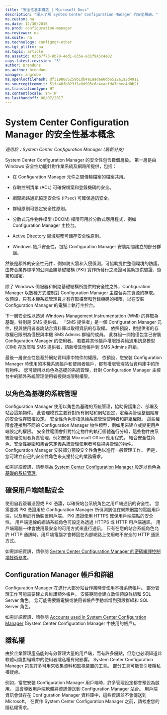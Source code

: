 ```yaml
---
title: "安全性基本概念 | Microsoft Docs"
description: "深入了解 System Center Configuration Manager 的安全層級。"
ms.custom: na
ms.date: 12/30/2016
ms.prod: configuration-manager
ms.reviewer: na
ms.suite: na
ms.technology: configmgr-other
ms.tgt_pltfrm: na
ms.topic: article
ms.assetid: 035b7f73-8b78-4ed1-835e-a31f9a5c4a02
caps.latest.revision: "5"
author: Brenduns
ms.author: brenduns
manager: angrobe
ms.openlocfilehash: df3198885259b1db4a1aadee0db6512a1a2d4911
ms.sourcegitcommit: 51fc48fb023f1e8d995c6c4eacfda7dbec4d0b2f
ms.translationtype: HT
ms.contentlocale: zh-TW
ms.lasthandoff: 08/07/2017
---
```

# <a name="fundamentals-of-security-for-system-center-configuration-manager"></a>System Center Configuration Manager 的安全性基本概念

*適用於：System Center Configuration Manager (最新分支)*

System Center Configuration Manager 的安全性包含數個層級。 第一層是由 Windows 安全性功能針對作業系統及網路所提供，包括：  

-   在 Configuration Manager 元件之間傳輸檔案的檔案共用。  

-   存取控制清單 (ACL) 可確保檔案和登錄機碼的安全。  

-   網際網路通訊協定安全性 (IPsec) 可確保通訊安全。  

-   群組原則可設定安全性原則。  

-   分散式元件物件模型 (DCOM) 權限可用於分散式應用程式，例如 Configuration Manager 主控台。  

-   Active Directory 網域服務可儲存安全性原則。  

-   Windows 帳戶安全性，包括 Configuration Manager 安裝期間建立的部分群組。  

然後是額外的安全性元件，例如防火牆和入侵偵測，可協助提供整個環境的防護。 由符合業界標準的公開金鑰基礎結構 (PKI) 實作所發行之憑證可協助提供驗證、簽署和加密。  

除了 Windows 伺服器和網路基礎結構所提供的安全性之外，Configuration Manager 以數種方式控制對 Configuration Manager 主控台與其資源的存取。 依預設，只有本機系統管理員才有存取檔案和登錄機碼的權限，以在安裝 Configuration Manager 的電腦上執行主控台。  

下一層安全性以透過 Windows Management Instrumentation (WMI) 的存取為基礎，特別是 SMS 提供者。 「SMS 提供者」是一個 Configuration Manager 元件，授與使用者查詢站台資料庫以取得資訊的存取權。 依照預設，對提供者的存取權已限制為僅授與本機 SMS Admins 群組的成員。 此群組一開始僅包含已安裝 Configuration Manager 的使用者。 若要將其他帳戶權限授與給通用訊息模型 (CIM) 存放庫和 SMS 提供者，請新增其他帳戶到 SMS Admins 群組。  

最後一層安全性是基於網站資料庫中物件的權限。 依預設，您安裝 Configuration Manager 時使用的本機系統帳戶和使用者帳戶，都有權限管理站台資料庫中的所有物件。 您可使用以角色為基礎的系統管理，針對 Configuration Manager 主控台中的額外系統管理使用者授與或限制權限。  



## <a name="role-based-administration"></a>以角色為基礎的系統管理  
 Configuration Manager 使用以角色為基礎的系統管理，協助保護集合、部署及站台這類物件。 此管理模式主要針對所有網站和網站設定，定義與管理整個階層的安全性存取權設定。 安全性角色會指派給系統管理使用者和群組權限。 這些權限會連接到不同的 Configuration Manager 物件類型，例如用來建立或變更用戶端設定的權限。 安全性範圍會針對特定物件的執行個體進行分組，這些物件由系統管理使用者負責管理，例如安裝 Microsoft Office 應用程式。 結合安全性角色、安全性範圍和集合來定義系統管理使用者可檢視與管理的物件。 Configuration Manager 安裝部分預設安全性角色以進行一般管理工作。 但是，您可建立自己的安全性角色來支援特定的業務需求。  

 如需詳細資訊，請參閱[為 System Center Configuration Manager 設定以角色為基礎的系統管理](../../core/servers/deploy/configure/configure-role-based-administration.md)。  

## <a name="securing-client-endpoints"></a>確保用戶端端點安全  
 使用自我簽署憑證或 PKI 憑證，以確保站台系統角色之用戶端通訊的安全性。 您需要將 PKI 憑證用於 Configuration Manager 所偵測到位在網際網路的電腦用戶端，以及用於行動裝置用戶端。 PKI 憑證使用 HTTPS 確保用戶端端點的安全性。 用戶端連線的網站系統角色可設定為透過 HTTPS 或 HTTP 用戶端通訊。 用戶端電腦一律會使用最安全的可用方式來進行通訊。 只有在您的站台系統角色允許 HTTP 通訊時，用戶端電腦才會轉回在內部網路上使用較不安全的 HTTP 通訊方式。  

 如需詳細資訊，請參閱 [System Center Configuration Manager 的密碼編譯控制項技術參考](../../protect/deploy-use/cryptographic-controls-technical-reference.md)。  

## <a name="configuration-manager-accounts-and-groups"></a>Configuration Manager 帳戶和群組  
 Configuration Manager 在進行大部分站台作業時會使用本機系統帳戶。 部分管理工作可能需要建立與維護額外帳戶。 安裝期間會建立數個預設群組和 SQL Server 角色。 您可能需要將電腦或使用者帳戶手動新增到預設群組和 SQL Server 角色。  

 如需詳細資訊，請參閱 [Accounts used in System Center Configuration Manager](../../core/plan-design/hierarchy/accounts.md) (System Center Configuration Manager 中使用的帳戶)。  

## <a name="privacy"></a>隱私權  
 由於企業管理產品能夠有效管理大量的用戶端，而有許多優點，但您也必須知道此軟體可能對組織中的使用者隱私權有何影響。 System Center Configuration Manager 包含許多可用來收集資料和監視裝置的工具。 部分工具可能會引發隱私權疑慮。  

 例如，當您安裝 Configuration Manager 用戶端時，許多管理設定都會預設為啟用。 這會導致用戶端軟體將資訊傳送到 Configuration Manager 站台。 用戶端資訊會儲存在 Configuration Manager 資料庫中，這些資訊並不會傳送到 Microsoft。 在實作 System Center Configuration Manager 之前，請考慮您的隱私權需求。  
